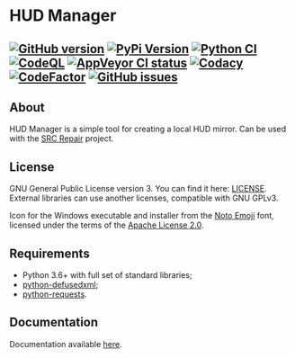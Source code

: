 # HUD Manager

[![GitHub version](https://img.shields.io/github/v/release/xvitaly/hudman?sort=semver&color=brightgreen&logo=git&logoColor=white)](https://github.com/xvitaly/hudman/releases)
[![PyPi Version](https://img.shields.io/pypi/v/hudman.svg?logo=pypi&logoColor=white)](https://pypi.org/project/hudman/)
[![Python CI](https://github.com/xvitaly/hudman/actions/workflows/python.yaml/badge.svg)](https://github.com/xvitaly/hudman/actions/workflows/python.yaml)
[![CodeQL](https://github.com/xvitaly/hudman/actions/workflows/codeql.yml/badge.svg)](https://github.com/xvitaly/hudman/actions/workflows/codeql.yml)
[![AppVeyor CI status](https://ci.appveyor.com/api/projects/status/35yrms4i0thaw9vx?svg=true)](https://ci.appveyor.com/project/xvitaly/hudman)
[![Codacy](https://app.codacy.com/project/badge/Grade/7cd1055493b44164b38dd70c02d05870)](https://www.codacy.com/gh/xvitaly/hudman/dashboard)
[![CodeFactor](https://www.codefactor.io/repository/github/xvitaly/hudman/badge/master)](https://www.codefactor.io/repository/github/xvitaly/hudman/overview/master)
[![GitHub issues](https://img.shields.io/github/issues/xvitaly/hudman.svg?label=issues)](https://github.com/xvitaly/hudman/issues)
---

## About

HUD Manager is a simple tool for creating a local HUD mirror. Can be used with the [SRC Repair](https://github.com/xvitaly/srcrepair) project.

## License

GNU General Public License version 3. You can find it here: [LICENSE](LICENSE). External libraries can use another licenses, compatible with GNU GPLv3.

Icon for the Windows executable and installer from the [Noto Emoji](https://github.com/googlefonts/noto-emoji) font, licensed under the terms of the [Apache License 2.0](licenses/noto-emoji.LICENSE.txt).

## Requirements

  * Python 3.6+ with full set of standard libraries;
  * [python-defusedxml](https://github.com/tiran/defusedxml);
  * [python-requests](https://github.com/psf/requests).

## Documentation

Documentation available [here](docs/README.md).
